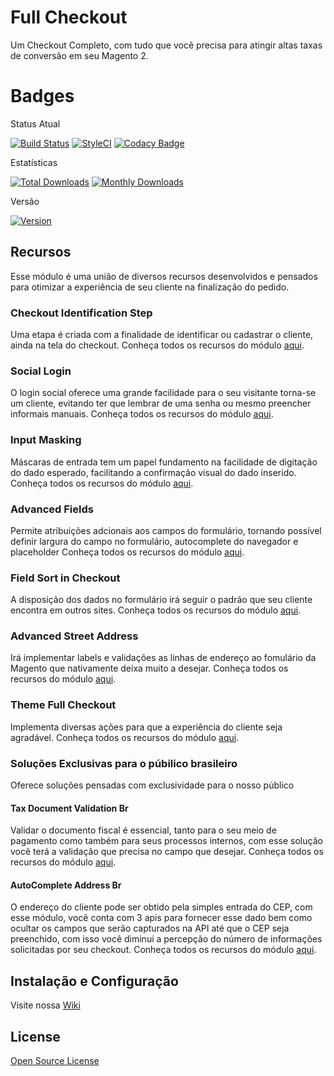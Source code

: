 # Full Checkout

Um Checkout Completo, com tudo que você precisa para atingir altas taxas de conversão em seu Magento 2.

# Badges

Status Atual

[![Build Status](https://app.travis-ci.com/elisei/full-checkout.svg?branch=Magento%402.4)](https://app.travis-ci.com/elisei/full-checkout)
[![StyleCI](https://styleci.io/repos/187421346/shield)](https://styleci.io/repos/187421346)
[![Codacy Badge](https://app.codacy.com/project/badge/Grade/5af1a61cc6674545be65ea6d23a6a01d)](https://www.codacy.com/app/elisei/full-checkout?utm_source=github.com&amp;utm_medium=referral&amp;utm_content=elisei/full-checkout&amp;utm_campaign=Badge_Grade)

Estatísticas

[![Total Downloads](https://poser.pugx.org/o2ti/full-checkout/downloads)](https://packagist.org/packages/o2ti/full-checkout)
[![Monthly Downloads](https://poser.pugx.org/o2ti/full-checkout/d/monthly)](https://packagist.org/packages/o2ti/full-checkout)

Versão

[![Version](https://poser.pugx.org/o2ti/full-checkout/version)](//packagist.org/packages/o2ti/full-checkout)

## Recursos

Esse módulo é uma união de diversos recursos desenvolvidos e pensados para otimizar a experiência de seu cliente na finalização do pedido.

### Checkout Identification Step

Uma etapa é criada com a finalidade de identificar ou cadastrar o cliente, ainda na tela do checkout.
Conheça todos os recursos do módulo [aqui](https://github.com/elisei/checkout-identification-step).

### Social Login

O login social oferece uma grande facilidade para o seu visitante torna-se um cliente, evitando ter que lembrar de uma senha ou mesmo preencher informais manuais.
Conheça todos os recursos do módulo [aqui](https://github.com/elisei/social-login).

### Input Masking

Máscaras de entrada tem um papel fundamento na facilidade de digitação do dado esperado, facilitando a confirmação visual do dado inserido.
Conheça todos os recursos do módulo [aqui](https://github.com/elisei/input-mask).

### Advanced Fields

Permite atribuições adcionais aos campos do formulário, tornando possível definir largura do campo no formulário, autocomplete do navegador e placeholder
Conheça todos os recursos do módulo [aqui](https://github.com/elisei/advanced-fields-checkout).

### Field Sort in Checkout

A disposição dos dados no formulário irá seguir o padrão que seu cliente encontra em outros sites.
Conheça todos os recursos do módulo [aqui](https://github.com/elisei/field-sort-in-checkout).

### Advanced Street Address

Irá implementar labels e validações as linhas de endereço ao fomulário da Magento que nativamente deixa muito a desejar.
Conheça todos os recursos do módulo [aqui](https://github.com/elisei/advanced-street-address).

### Theme Full Checkout

Implementa diversas ações para que a experiência do cliente seja agradável.
Conheça todos os recursos do módulo [aqui](https://github.com/elisei/theme-full-checkout).

### Soluções Exclusivas para o púbilico brasileiro

Oferece soluções pensadas com exclusividade para o nosso público

#### Tax Document Validation Br

Validar o documento fiscal é essencial, tanto para o seu meio de pagamento como também para seus processos internos, com esse solução você terá a validação que precisa no campo que desejar.
Conheça todos os recursos do módulo [aqui](https://github.com/elisei/tax-document-validation-br).

#### AutoComplete Address Br

O endereço do cliente pode ser obtido pela simples entrada do CEP, com esse módulo, você conta com 3 apis para fornecer esse dado bem como ocultar os campos que serão capturados na API até que o CEP seja preenchido, com isso você diminuí a percepção do número de informações solicitadas por seu checkout.
Conheça todos os recursos do módulo [aqui](https://github.com/elisei/full-checkout).

## Instalação e Configuração

Visite nossa [Wiki](https://github.com/elisei/full-checkout/wiki)

## License

[Open Source License](LICENSE.txt)

